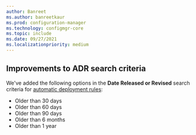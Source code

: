 ```yaml
---
author: Banreet
ms.author: banreetkaur
ms.prod: configuration-manager
ms.technology: configmgr-core
ms.topic: include
ms.date: 09/27/2021
ms.localizationpriority: medium
---
```

## <a name="bkmk_adr"></a> Improvements to ADR search criteria
<!--7033309-->

We've added the following options in the **Date Released or Revised** search criteria for [automatic deployment rules](../../../../../sum/deploy-use/automatically-deploy-software-updates.md):

- Older than 30 days
- Older than 60 days
- Older than 90 days
- Older than 6 months
- Older than 1 year
